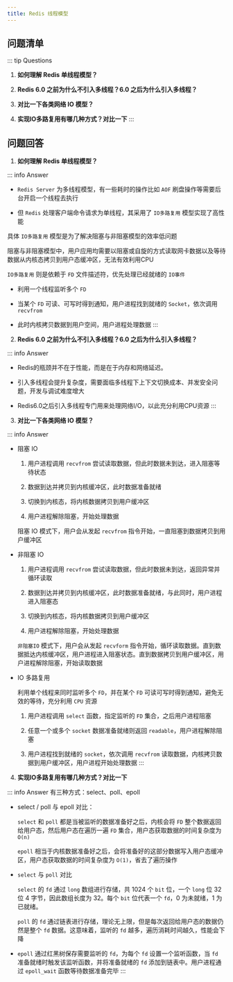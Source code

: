 ```yaml
---
title: Redis 线程模型
---
```


## 问题清单

::: tip Questions
1.   **如何理解 Redis 单线程模型？**

2.   **Redis 6.0 之前为什么不引入多线程？6.0 之后为什么引入多线程？**

3.   **对比一下各类网络 IO 模型？**

4.   **实现IO多路复用有哪几种方式？对比一下**
::: 


## 问题回答

1.   **如何理解 Redis 单线程模型？**

::: info Answer
  -   `Redis Server` 为多线程模型，有一些耗时的操作比如 `AOF` 刷盘操作等需要后台开启一个线程去执行

  -   但 `Redis` 处理客户端命令请求为单线程，其采用了 `IO多路复用` 模型实现了高性能

  具体 `IO多路复用` 模型是为了解决阻塞与非阻塞模型的效率低问题

  阻塞与非阻塞模型中，用户应用均需要以阻塞或自旋的方式读取网卡数据以及等待数据从内核态拷贝到用户态缓冲区，无法有效利用CPU

  `IO多路复用` 则是依赖于 `FD` 文件描述符，优先处理已经就绪的 `IO事件`

  -   利用一个线程监听多个 `FD`

  -   当某个 `FD` 可读、可写时得到通知，用户进程找到就绪的 `Socket`，依次调用 `recvfrom`

  -   此时内核拷贝数据到用户空间，用户进程处理数据
:::

2.   **Redis 6.0 之前为什么不引入多线程？6.0 之后为什么引入多线程？**

::: info Answer
  -   Redis的瓶颈并不在于性能，而是在于内存和网络延迟。

  -   引入多线程会提升复杂度，需要面临多线程下上下文切换成本、并发安全问题，开发与调试难度增大

  -   Redis6.0之后引入多线程专门用来处理网络I/O，以此充分利用CPU资源
:::

3.   **对比一下各类网络 IO 模型？**

::: info Answer
  -   阻塞 IO

      1.   用户进程调用 `recvfrom` 尝试读取数据，但此时数据未到达，进入阻塞等待状态

      2.   数据到达并拷贝到内核缓冲区，此时数据准备就绪

      3.   切换到内核态，将内核数据拷贝到用户缓冲区

      4.   用户进程解除阻塞，开始处理数据

      阻塞 IO 模式下，用户会从发起 `recvfrom` 指令开始，一直阻塞到数据拷贝到用户缓冲区

  -   非阻塞 IO

      1.   用户进程调用 `recvfrom` 尝试读取数据，但此时数据未到达，返回异常并循环读取

      2.   数据到达并拷贝到内核缓冲区，此时数据准备就绪，与此同时，用户进程进入阻塞态

      3.   切换到内核态，将内核数据拷贝到用户缓冲区

      4.   用户进程解除阻塞，开始处理数据

      `非阻塞IO` 模式下，用户会从发起 `recvform` 指令开始，循环读取数据。直到数据抵达内核缓冲区，用户进程进入阻塞状态。直到数据拷贝到用户缓冲区，用户进程解除阻塞，开始读取数据

  -   IO 多路复用

      利用单个线程来同时监听多个 `FD`，并在某个 `FD` 可读可写时得到通知，避免无效的等待，充分利用 `CPU` 资源

      1.   用户进程调用 `select` 函数，指定监听的 `FD` 集合，之后用户进程阻塞

      2.   任意一个或多个 `socket` 数据准备就绪则返回 `readable`，用户进程解除阻塞

      3.   用户进程找到就绪的 `socket`，依次调用 `recvfrom` 读取数据，内核拷贝数据到用户缓冲区，用户进程开始处理数据
:::

4.   **实现IO多路复用有哪几种方式？对比一下**

::: info Answer
  有三种方式：select、poll、epoll

  -   select / poll 与 epoll 对比：

      `select` 和 `poll` 都是当被监听的数据准备好之后，内核会将 `FD` 整个数据返回给用户态，然后用户态在遍历一遍 `FD` 集合，用户态获取数据的时间复杂度为 `O(n)`

      `epoll` 相当于内核数据准备好之后，会将准备好的这部分数据写入用户态缓冲区，用户态获取数据的时间复杂度为 `O(1)`，省去了遍历操作

  -   `select` 与 `poll` 对比

      `select` 的 `fd` 通过 `long` 数组进行存储，共 1024 个 `bit` 位，一个 `long` 位 32 位 4 字节，因此数组长度为 32。每个 `bit` 位代表一个 `fd`，0 为未就绪，1 为已就绪。

      `poll` 的 `fd` 通过链表进行存储，理论无上限，但是每次返回给用户态的数据仍然是整个 `fd` 数据。这意味着，监听的 `fd` 越多，遍历消耗时间越久，性能会下降

  -   `epoll` 通过红黑树保存需要监听的 `fd`，为每个 `fd` 设置一个监听函数，当 `fd` 准备就绪时触发该监听函数，并将准备就绪的 `fd` 添加到链表中。用户进程通过 `epoll_wait` 函数等待数据准备完毕
:::
